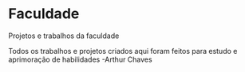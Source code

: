 # Faculdade
Projetos e trabalhos da faculdade

Todos os trabalhos e projetos criados aqui foram feitos para estudo e aprimoração de habilidades
-Arthur Chaves
